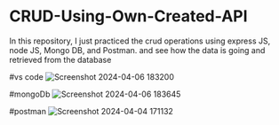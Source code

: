 # CRUD-Using-Own-Created-API
In this repository, I just practiced the crud operations using express JS, node JS, Mongo DB, and Postman. and see how the data is going and retrieved from the database 

#vs code
![Screenshot 2024-04-06 183200](https://github.com/sagarchaurasia176/CRUD-Using-API/assets/101509099/98b49e33-9390-4489-9cba-57ce358a387c)

#mongoDb
![Screenshot 2024-04-06 183645](https://github.com/sagarchaurasia176/CRUD-Using-API/assets/101509099/01505db8-2774-409d-b300-124e495b5ab2)

#postman 
![Screenshot 2024-04-04 171132](https://github.com/sagarchaurasia176/CRUD-Using-API/assets/101509099/dd3914df-9f2f-49c0-8b76-7f14d8715a2b)
